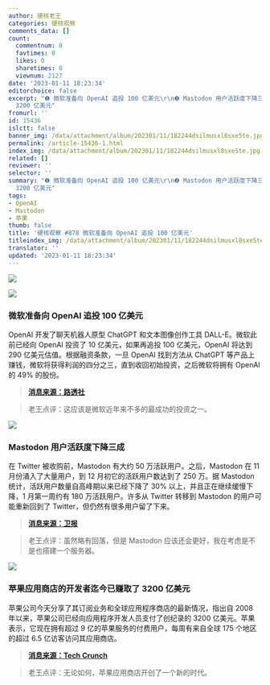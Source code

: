 ```yaml
---
author: 硬核老王
categories: 硬核观察
comments_data: []
count:
  commentnum: 0
  favtimes: 0
  likes: 0
  sharetimes: 0
  viewnum: 2127
date: '2023-01-11 18:23:34'
editorchoice: false
excerpt: "❶ 微软准备向 OpenAI 追投 100 亿美元\r\n❷ Mastodon 用户活跃度下降三成\r\n❸ 苹果应用商店的开发者迄今已赚取了
  3200 亿美元"
fromurl: ''
id: 15436
islctt: false
banner_img: /data/attachment/album/202301/11/182244dsilmusxl8sxe5te.jpg
permalink: /article-15436-1.html
index_img: /data/attachment/album/202301/11/182244dsilmusxl8sxe5te.jpg
related: []
reviewer: ''
selector: ''
summary: "❶ 微软准备向 OpenAI 追投 100 亿美元\r\n❷ Mastodon 用户活跃度下降三成\r\n❸ 苹果应用商店的开发者迄今已赚取了
  3200 亿美元"
tags:
- OpenAI
- Mastodon
- 苹果
thumb: false
title: '硬核观察 #878 微软准备向 OpenAI 追投 100 亿美元'
titleindex_img: /data/attachment/album/202301/11/182244dsilmusxl8sxe5te.jpg
translator: ''
updated: '2023-01-11 18:23:34'
---
```


![](/data/attachment/album/202301/11/182244dsilmusxl8sxe5te.jpg)


![](/data/attachment/album/202301/11/182252qulazhfdg8uwu8a8.jpg)


### 微软准备向 OpenAI 追投 100 亿美元


OpenAI 开发了聊天机器人原型 ChatGPT 和文本图像创作工具 DALL-E。微软此前已经向 OpenAI 投资了 10 亿美元，如果再追投 100 亿美元，OpenAI 将达到 290 亿美元估值。根据融资条款，一旦 OpenAI 找到方法从 ChatGPT 等产品上赚钱，微软将获得利润的四分之三，直到收回初始投资，之后微软将拥有 OpenAI 的 49% 的股份。



> 
> **[消息来源：路透社](https://www.reuters.com/technology/microsoft-talks-invest-10-bln-chatgpt-owner-semafor-2023-01-10/)**
> 
> 
> 



> 
> 老王点评：这应该是微软近年来不多的最成功的投资之一。
> 
> 
> 


![](/data/attachment/album/202301/11/182301mux6oypauc8xc6uf.jpg)


### Mastodon 用户活跃度下降三成


在 Twitter 被收购前，Mastodon 有大约 50 万活跃用户。之后，Mastodon 在 11 月份涌入了大量用户，到 12 月初它的活跃用户数达到了 250 万。据 Mastodon 统计，活跃用户数量自高峰期以来已经下降了 30% 以上，并且正在继续缓慢下降，1 月第一周约有 180 万活跃用户。许多从 Twitter 转移到 Mastodon 的用户可能重新回到了 Twitter，但仍然有很多用户留了下来。



> 
> **[消息来源：卫报](https://www.theguardian.com/news/datablog/2023/jan/08/elon-musk-drove-more-than-a-million-people-to-mastodon-but-many-arent-sticking-around)**
> 
> 
> 



> 
> 老王点评：虽然略有回落，但是 Mastodon 应该还会更好，我在考虑是不是也搭建一个服务器。
> 
> 
> 


![](/data/attachment/album/202301/11/182313wcoyuazkuojgrcu6.jpg)


### 苹果应用商店的开发者迄今已赚取了 3200 亿美元


苹果公司今天分享了其订阅业务和全球应用程序商店的最新情况，指出自 2008 年以来，苹果公司已经向应用程序开发人员支付了创纪录的 3200 亿美元。苹果表示，它现在拥有超过 9 亿的苹果服务的付费用户，每周有来自全球 175 个地区的超过 6.5 亿访客访问其应用商店。



> 
> **[消息来源：Tech Crunch](https://techcrunch.com/2023/01/10/app-store-developers-have-earned-320-billion-to-date-says-apple/)**
> 
> 
> 



> 
> 老王点评：无论如何，苹果应用商店开创了一个新的时代。
> 
> 
>